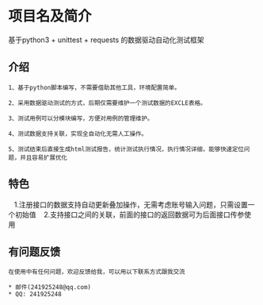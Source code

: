 项目名及简介
============
基于python3 + unittest + requests 的数据驱动自动化测试框架

介绍
--------------
    1、基于python脚本编写，不需要借助其他工具，环境配置简单。

    2、采用数据驱动测试的方式，后期仅需要维护一个测试数据的EXCLE表格。

    3、测试用例可以分模块编写，方便对用例的管理维护。

    4、测试数据支持关联，实现全自动化无需人工操作。

    5、测试结束后直接生成html测试报告，统计测试执行情况，执行情况详细，能够快速定位问题，并且容易扩展优化
    
特色
-------------
    1.注册接口的数据支持自动更新叠加操作，无需考虑账号输入问题，只需设置一个初始值
    2.支持接口之间的关联，前面的接口的返回数据可为后面接口传参使用
    
有问题反馈
-------------
    在使用中有任何问题，欢迎反馈给我，可以用以下联系方式跟我交流

    * 邮件(241925248@qq.com)
    * QQ: 241925248
